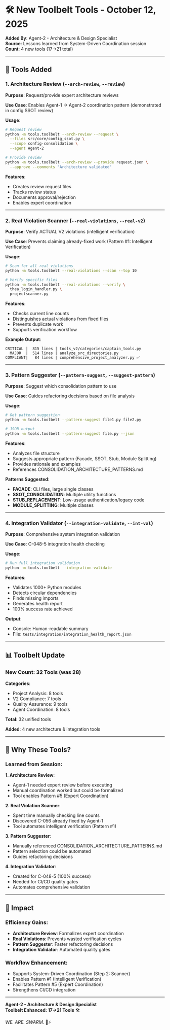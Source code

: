 # 🛠️ New Toolbelt Tools - October 12, 2025
**Added By**: Agent-2 - Architecture & Design Specialist  
**Source**: Lessons learned from System-Driven Coordination session  
**Count**: 4 new tools (17→21 total)

---

## 🎯 Tools Added

### 1. Architecture Review (`--arch-review`, `--review`)
**Purpose**: Request/provide expert architecture reviews

**Use Case**: Enables Agent-1 → Agent-2 coordination pattern (demonstrated in config SSOT review)

**Usage**:
```bash
# Request review
python -m tools.toolbelt --arch-review --request \
  --files src/core/config_ssot.py \
  --scope config-consolidation \
  --agent Agent-2

# Provide review
python -m tools.toolbelt --arch-review --provide request.json \
  --approve --comments "Architecture validated"
```

**Features**:
- Creates review request files
- Tracks review status
- Documents approval/rejection
- Enables expert coordination

---

### 2. Real Violation Scanner (`--real-violations`, `--real-v2`)
**Purpose**: Verify ACTUAL V2 violations (intelligent verification)

**Use Case**: Prevents claiming already-fixed work (Pattern #1: Intelligent Verification)

**Usage**:
```bash
# Scan for all real violations
python -m tools.toolbelt --real-violations --scan --top 10

# Verify specific files
python -m tools.toolbelt --real-violations --verify \
  thea_login_handler.py \
  projectscanner.py
```

**Features**:
- Checks current line counts
- Distinguishes actual violations from fixed files
- Prevents duplicate work
- Supports verification workflow

**Example Output**:
```
CRITICAL |  815 lines | tools_v2/categories/captain_tools.py
  MAJOR  |  514 lines | analyze_src_directories.py
COMPLIANT|   84 lines | comprehensive_project_analyzer.py ✅
```

---

### 3. Pattern Suggester (`--pattern-suggest`, `--suggest-pattern`)
**Purpose**: Suggest which consolidation pattern to use

**Use Case**: Guides refactoring decisions based on file analysis

**Usage**:
```bash
# Get pattern suggestion
python -m tools.toolbelt --pattern-suggest file1.py file2.py

# JSON output
python -m tools.toolbelt --pattern-suggest file.py --json
```

**Features**:
- Analyzes file structure
- Suggests appropriate pattern (Facade, SSOT, Stub, Module Splitting)
- Provides rationale and examples
- References CONSOLIDATION_ARCHITECTURE_PATTERNS.md

**Patterns Suggested**:
- **FACADE**: CLI files, large single classes
- **SSOT_CONSOLIDATION**: Multiple utility functions
- **STUB_REPLACEMENT**: Low-usage authentication/legacy code
- **MODULE_SPLITTING**: Multiple classes

---

### 4. Integration Validator (`--integration-validate`, `--int-val`)
**Purpose**: Comprehensive system integration validation

**Use Case**: C-048-5 integration health checking

**Usage**:
```bash
# Run full integration validation
python -m tools.toolbelt --integration-validate
```

**Features**:
- Validates 1000+ Python modules
- Detects circular dependencies
- Finds missing imports
- Generates health report
- 100% success rate achieved

**Output**:
- Console: Human-readable summary
- File: `tests/integration/integration_health_report.json`

---

## 📊 Toolbelt Update

### New Count: 32 Tools (was 28)

**Categories**:
- Project Analysis: 8 tools
- V2 Compliance: 7 tools
- Quality Assurance: 9 tools
- Agent Coordination: 8 tools

**Total**: 32 unified tools

**Added**: 4 new architecture & integration tools

---

## 🎯 Why These Tools?

### Learned from Session:

**1. Architecture Review**:
- Agent-1 needed expert review before executing
- Manual coordination worked but could be formalized
- Tool enables Pattern #5 (Expert Coordination)

**2. Real Violation Scanner**:
- Spent time manually checking line counts
- Discovered C-056 already fixed by Agent-1
- Tool automates intelligent verification (Pattern #1)

**3. Pattern Suggester**:
- Manually referenced CONSOLIDATION_ARCHITECTURE_PATTERNS.md
- Pattern selection could be automated
- Guides refactoring decisions

**4. Integration Validator**:
- Created for C-048-5 (100% success)
- Needed for CI/CD quality gates
- Automates comprehensive validation

---

## 🚀 Impact

### Efficiency Gains:
- **Architecture Review**: Formalizes expert coordination
- **Real Violations**: Prevents wasted verification cycles
- **Pattern Suggester**: Faster refactoring decisions
- **Integration Validator**: Automated quality gates

### Workflow Enhancement:
- Supports System-Driven Coordination (Step 2: Scanner)
- Enables Pattern #1 (Intelligent Verification)
- Facilitates Pattern #5 (Expert Coordination)
- Strengthens CI/CD integration

---

**Agent-2 - Architecture & Design Specialist**  
**Toolbelt Enhanced: 17→21 Tools** 🛠️

*WE. ARE. SWARM.* 🐝⚡

